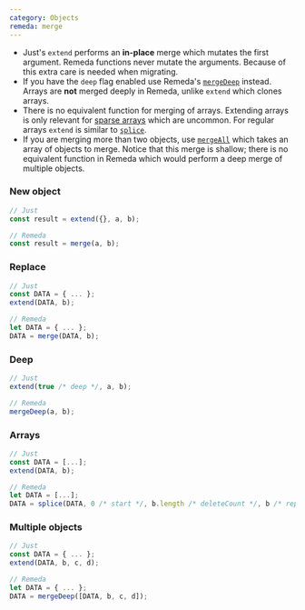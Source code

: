 ```yaml
---
category: Objects
remeda: merge
---
```


- Just's `extend` performs an **in-place** merge which mutates the first
  argument. Remeda functions never mutate the arguments. Because of this extra
  care is needed when migrating.
- If you have the `deep` flag enabled use Remeda's [`mergeDeep`](/docs/#mergeDeep)
  instead. Arrays are **not** merged deeply in Remeda, unlike `extend` which
  clones arrays.
- There is no equivalent function for merging of arrays. Extending arrays is
  only relevant for [sparse arrays](https://developer.mozilla.org/en-US/docs/Web/JavaScript/Guide/Indexed_collections#sparse_arrays)
  which are uncommon. For regular arrays `extend` is similar to [`splice`](/docs/#splice).
- If you are merging more than two objects, use [`mergeAll`](/docs/#mergeAll)
  which takes an array of objects to merge. Notice that this merge is shallow;
  there is no equivalent function in Remeda which would perform a deep merge of
  multiple objects.

### New object

```ts
// Just
const result = extend({}, a, b);

// Remeda
const result = merge(a, b);
```

### Replace

```ts
// Just
const DATA = { ... };
extend(DATA, b);

// Remeda
let DATA = { ... };
DATA = merge(DATA, b);
```

### Deep

```ts
// Just
extend(true /* deep */, a, b);

// Remeda
mergeDeep(a, b);
```

### Arrays

```ts
// Just
const DATA = [...];
extend(DATA, b);

// Remeda
let DATA = [...];
DATA = splice(DATA, 0 /* start */, b.length /* deleteCount */, b /* replacement */);
```

### Multiple objects

```ts
// Just
const DATA = { ... };
extend(DATA, b, c, d);

// Remeda
let DATA = { ... };
DATA = mergeDeep([DATA, b, c, d]);
```
